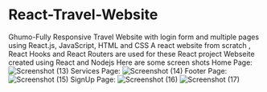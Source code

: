 # React-Travel-Website
Ghumo-Fully Responsive Travel Website with login form and multiple pages using React.js, JavaScript, HTML and CSS
A react website from scratch , React Hooks and React Routers are used for these React project
Webseite created using React and Nodejs 
Here are some screen shots
Home Page:
![Screenshot (13)](https://user-images.githubusercontent.com/89780614/131792747-0fba05ca-530c-4841-a126-8d8f3e7fe856.png)
Services Page:
![Screenshot (14)](https://user-images.githubusercontent.com/89780614/131793268-8b4bf9c0-1bce-4011-aa93-f42906b2de52.png)
Footer Page:
![Screenshot (15)](https://user-images.githubusercontent.com/89780614/131793441-adf78151-ce41-4c2e-9677-d78d45f7c0e5.png)
SignUp Page:
![Screenshot (16)](https://user-images.githubusercontent.com/89780614/131793681-859d3dc0-9384-4ccd-9539-8667d10edf9a.png)
![Screenshot (17)](https://user-images.githubusercontent.com/89780614/131793743-c775c8f6-46eb-4bcb-bf5e-927ad42df9a4.png)

